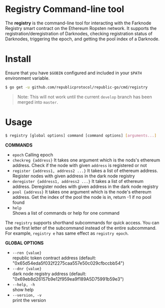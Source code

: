 # Registry Command-line tool

The **registry** is the command-line tool for interacting with the Farknode Registry smart contract on the Ethereum Ropsten network. It supports  the registration/deregistration of Darknodes, checking registration status of Darknodes, triggering the epoch, and getting the pool index of a Darknode.

# Install

Ensure that you have `$GOBIN` configured and included in your `$PATH` environment variable.

```sh
$ go get -u github.com/republicprotocol/republic-go/cmd/registry
```

> Note: This will not work until the current `develop` branch has been merged into `master`.

# Usage

```bash
$ registry [global options] command [command options] [arguments...]
```

**COMMANDS**

- `epoch`
   Calling epoch
- `checkreg {address}`
   It takes one argument which is the nods's ethereum address.
   Check if the node with given `address` is registered or not
- `register {address1, address2 ...}`
   It takes a list of ethereum address.
   Register nodes with given address in the dark node registry
- `deregister {address1, address2 ...}`
   It takes a list of ethereum address.
   Deregister nodes with given address in the dark node registry
- `pool {address}`
   It takes one argument which is the node's ethereum address.
   Get the index of the pool the node is in, return -1 if no pool found
- `help`        
   Shows a list of commands or help for one command

The `registry` supports shorthand subcommands for quick access. You can use the first letter of the subcommand instead of the entire subcommand. For example, `registry e` has same effect as `registry epoch`.

**GLOBAL OPTIONS**

- `--ren {value}`    
    republic token contract address (default: "0x65d54eda5f032f2275caa557e50c029cfbccbb54")
- `--dnr {value}`    
    dark node registry address (default: "0x69eb8d26157b9e12f959ea9f189A5D75991b59e3")
- `--help, -h`     
    show help
- `--version, -v`  
    print the version

